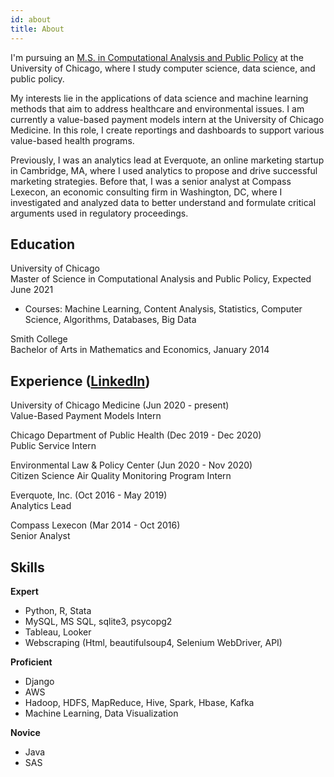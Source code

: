 ```yaml
---
id: about
title: About
---
```


I'm pursuing an [M.S. in Computational Analysis and Public Policy](https://capp.uchicago.edu/) at the University of Chicago, where I study computer science, data science, and public policy. 

My interests lie in the applications of data science and machine learning methods that aim to address healthcare and environmental issues. I am currently a value-based payment models intern at the University of Chicago Medicine. In this role, I create reportings and dashboards to support various value-based health programs.

Previously, I was an analytics lead at Everquote, an online marketing startup in Cambridge, MA, where I used analytics to propose and drive successful marketing strategies. Before that, I was a senior analyst at Compass Lexecon, an economic consulting firm in Washington, DC, where I investigated and analyzed data to better understand and formulate critical arguments used in regulatory proceedings.

## Education

University of Chicago\
Master of Science in Computational Analysis and Public Policy, Expected June 2021

- Courses: Machine Learning, Content Analysis, Statistics, Computer Science, Algorithms, Databases, Big Data

Smith College\
Bachelor of Arts in Mathematics and Economics, January 2014

## Experience ([LinkedIn](https://www.linkedin.com/in/linh-tdinh/))

University of Chicago Medicine (Jun 2020 - present)\
Value-Based Payment Models Intern

Chicago Department of Public Health (Dec 2019 - Dec 2020)\
Public Service Intern

Environmental Law & Policy Center (Jun 2020 - Nov 2020)\
Citizen Science Air Quality Monitoring Program Intern

Everquote, Inc. (Oct 2016 - May 2019)\
Analytics Lead

Compass Lexecon (Mar 2014 - Oct 2016)\
Senior Analyst

## Skills

__Expert__

- Python, R, Stata
- MySQL, MS SQL, sqlite3, psycopg2
- Tableau, Looker
- Webscraping (Html, beautifulsoup4, Selenium WebDriver, API)

__Proficient__

- Django
- AWS
- Hadoop, HDFS, MapReduce, Hive, Spark, Hbase, Kafka
- Machine Learning, Data Visualization

__Novice__

- Java
- SAS
